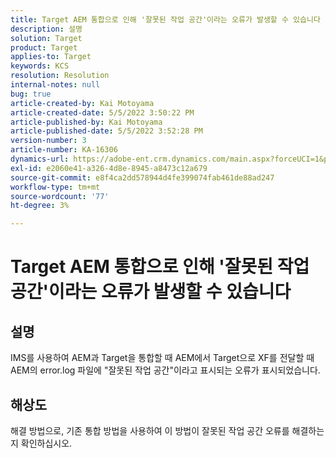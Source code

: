 ```yaml
---
title: Target AEM 통합으로 인해 '잘못된 작업 공간'이라는 오류가 발생할 수 있습니다
description: 설명
solution: Target
product: Target
applies-to: Target
keywords: KCS
resolution: Resolution
internal-notes: null
bug: true
article-created-by: Kai Motoyama
article-created-date: 5/5/2022 3:50:22 PM
article-published-by: Kai Motoyama
article-published-date: 5/5/2022 3:52:28 PM
version-number: 3
article-number: KA-16306
dynamics-url: https://adobe-ent.crm.dynamics.com/main.aspx?forceUCI=1&pagetype=entityrecord&etn=knowledgearticle&id=db773d0d-8bcc-ec11-a7b5-6045bd00d995
exl-id: e2060e41-a326-4d8e-8945-a8473c12a679
source-git-commit: e8f4ca2dd578944d4fe399074fab461de88ad247
workflow-type: tm+mt
source-wordcount: '77'
ht-degree: 3%

---
```


# Target AEM 통합으로 인해 &#39;잘못된 작업 공간&#39;이라는 오류가 발생할 수 있습니다

## 설명


IMS를 사용하여 AEM과 Target을 통합할 때 AEM에서 Target으로 XF를 전달할 때 AEM의 error.log 파일에 &quot;잘못된 작업 공간&quot;이라고 표시되는 오류가 표시되었습니다.


## 해상도


해결 방법으로, 기존 통합 방법을 사용하여 이 방법이 잘못된 작업 공간 오류를 해결하는지 확인하십시오.
